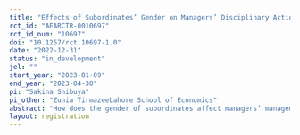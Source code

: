 ```yaml
---
title: "Effects of Subordinates’ Gender on Managers’ Disciplinary Actions"
rct_id: "AEARCTR-0010697"
rct_id_num: "10697"
doi: "10.1257/rct.10697-1.0"
date: "2022-12-31"
status: "in_development"
jel: ""
start_year: "2023-01-09"
end_year: "2023-04-30"
pi: "Sakina Shibuya"
pi_other: "Zunia TirmazeeLahore School of Economics"
abstract: "How does the gender of subordinates affect managers’ management styles? The current management literature tends to focus on investigating the differences in management styles and effectiveness across the gender of managers (Paoloni and Demartini, 2016). A qualitative study by Atwater et al. (2001) touches on this question by comparing different combinations of the gender of managers and subordinates in terms of disciplinary actions but fails to provide a conclusive insight due to the small sample size. This paper asks whether top managers change their management style by introducing female workers and perceive the change to be costly. We attempt to provide causal evidence on the effects of subordinates’ gender on management styles. To answer this question, we ask the sample of about 600 top managers in the garment manufacturing industry in Pakistan; what disciplinary actions they will take in several hypothetical situations. The key part of this design is that we randomize the gender of a subordinate to whom a top manager has to give a disciplinary measure and that all top managers are asked to think of themselves as top managers of a hypothetical company."
layout: registration
---
```


